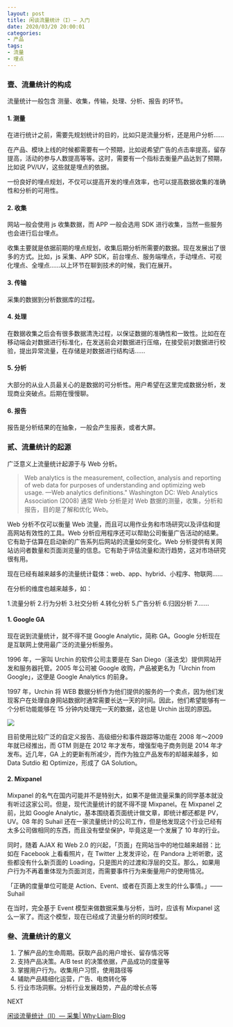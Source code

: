 ```yaml
---
layout: post
title: 闲谈流量统计（I）— 入门
date: 2020/03/20 20:00:01
categories:
- 产品
tags:
- 流量
- 埋点
---
```


### 壹、流量统计的构成

流量统计一般包含 测量、收集，传输，处理、分析、报告 的环节。

#### 1. 测量

在进行统计之前，需要先规划统计的目的，比如只是流量分析，还是用户分析……

在产品、模块上线的时候都需要有一个预期，比如说希望广告的点击率提高，留存提高，活动的参与人数提高等等。这时，需要有一个指标去衡量产品达到了预期，比如说 PV/UV，这些就是埋点的依据。

一份良好的埋点规划，不仅可以提高开发的埋点效率，也可以提高数据收集的准确性和分析的可用性。

#### 2. 收集

网站一般会使用 js 收集数据，而 APP 一般会选用 SDK 进行收集，当然一些服务也会进行后台埋点。

收集主要就是依据前期的埋点规划，收集后期分析所需要的数据。现在发展出了很多的方式。比如，js 采集、APP SDK，前台埋点、服务端埋点，手动埋点、可视化埋点、全埋点……以上环节在聊到技术的时候，我们在展开。

#### 3. 传输

采集的数据到分析数据库的过程。

#### 4. 处理

在数据收集之后会有很多数据清洗过程，以保证数据的准确性和一致性。比如在在移动端会对数据进行标准化，在发送前会对数据进行压缩，在接受前对数据进行校验，提出异常流量，在存储是对数据进行结构话……

#### 5. 分析

大部分的从业人员最关心的是数据的可分析性。用户希望在这里完成数据分析，发现商业突破点。后期在慢慢聊。

#### 6. 报告

报告是分析结果的在抽象，一般会产生报表，或者大屏。

### 贰、流量统计的起源

广泛意义上流量统计起源于与 Web 分析。

> Web analytics is the measurement, collection, analysis and reporting of web data for purposes of understanding and optimizing web usage. —Web analytics definitions." Washington DC: Web Analytics Association (2008)
> 通常 Web 分析是对 Web 数据的测量，收集，分析和报告，目的是了解和优化 Web。

Web 分析不仅可以衡量 Web 流量，而且可以用作业务和市场研究以及评估和提高网站有效性的工具。Web 分析应用程序还可以帮助公司衡量广告活动的结果。它有助于估算在启动新的广告系列后网站的流量如何变化。Web 分析提供有关网站访问者数量和页面浏览量的信息。它有助于评估流量和流行趋势，这对市场研究很有用。

现在已经有越来越多的流量统计载体：web、app、hybrid、小程序、物联网……

在分析的维度也越来越多，如：

1.流量分析
2.行为分析
3.社交分析
4.转化分析
5.广告分析
6.归因分析
7.……

#### 1. Google GA

现在说到流量统计，就不得不提 Google Analytic，简称 GA。Google 分析现在是互联网上使用最广泛的流量分析服务。

1996 年，一家叫 Urchin 的软件公司主要是在 San Diego（圣迭戈）提供网站开发和服务器托管。2005 年公司被 Google 收购，产品被更名为「Urchin from Google」，这便是 Google Analytics 的前身。

1997 年，Urchin 将 WEB 数据分析作为他们提供的服务的一个卖点，因为他们发现客户在处理自身网站数据时通常需要长达一天的时间。因此，他们希望能够有一个分析功能能够在 15 分钟内处理完一天的数据，这也是 Urchin 出现的原因。

![](http://pics.naaln.com/blog/2020-02-06-070851.jpg-basicBlog)

目前使用比较广泛的自定义报告、高级细分和事件跟踪等功能在 2008 年～2009 年就已经推出，而 GTM 则是在 2012 年才发布，增强型电子商务则是 2014 年才发布。近几年，GA 上的更新有所减少，而作为独立产品发布的却越来越多，如 Data Sutdio 和 Optimize，形成了 GA Solution。

#### 2. Mixpanel

Mixpanel 的名气在国内可能并不是特别大，如果不是做流量采集的同学基本就没有听过这家公司。但是，现代流量统计的就不得不提 Mixpanel。在 Mixpanel 之前，比如 Google Analytic，基本围绕着页面统计做文章，即统计都还都是 PV， UV。08 年的 Suhail 还在一家流量统计的公司工作，但是他发现这个行业已经有太多公司做相同的东西，而且没有壁垒保护，毕竟这是一个发展了 10 年的行业。

同时，随着 AJAX 和 Web 2.0 的兴起，「页面」在网站当中的地位越来越弱：比如在 Facebook 上看看照片，在 Twitter 上发发评论，在 Pandora 上听听歌，这些都没有什么新页面的 Loading，只是图片的过渡和浮层的交互。那么，如果用户行为不再着重体现为页面浏览，而需要事件行为来衡量用户的使用情况。

「正确的度量单位可能是 Action、Event、或者在页面上发生的什么事情。」—— Suhail

在当时，完全基于 Event 模型来做数据采集与分析，当时，应该有 Mixpanel 这么一家了。而这个模型，现在已经成了流量分析的同时模型。

### 叁、流量统计的意义

1. 了解产品的生命周期。获取产品的用户增长、留存情况等
2. 支持产品决策。A/B test 的决策依据，产品成功的度量等
3. 掌握用户行为。收集用户习惯，使用路径等
4. 辅助产品精细化运营，广告、电商转化等
5. 行业市场洞察。分析行业发展趋势，产品的增长点等

NEXT

[闲谈流量统计（II）— 采集| Why·Liam·Blog](https://blog.naaln.com/2020/03/data-analytic-2/)
